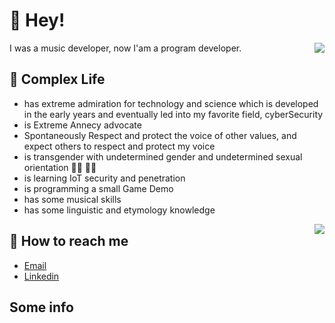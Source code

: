 # 👋 Hey!

<img align="right" src="https://github-readme-stats.vercel.app/api?username=Valkierja&show_icons=true&icon_color=0366d6&text_color=ffffff&bg_color=000000&hide_title=true" />

I was a music developer, now I'am a program developer.

## 💬 Complex Life

<!-- * has a black childhood depicted in 300,000 words, may hit the bottom line then go crazy by incident, if this happens, please forgive me, I'm very sorry about that. -->
* has extreme admiration for technology and science which is developed in the early years and eventually led into my favorite field, cyberSecurity
* is Extreme Annecy advocate
* Spontaneously Respect and protect the voice of other values, and expect others to respect and protect my voice
* is transgender with undetermined gender and undetermined sexual orientation 🏳️‍⚧️ 🏳️‍🌈
* is learning IoT security and penetration
* is programming a small Game Demo
* has some musical skills
* has some linguistic and etymology knowledge

<img align="right" src="https://github-readme-stats.vercel.app/api/top-langs/?username=Valkierja&layout=compact&bg_color=000000&text_color=ffffff"/>

## 📮 How to reach me

-  [Email](mailto:ksxmyqj@gmail.com)
-  [Linkedin](https://www.linkedin.com/in/jinglong-xie-33b747236/)

## Some info

<!-- ![Visited By](https://count.getloli.com/get/@Valkierja?theme=gelbooru) -->
